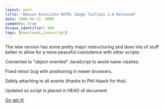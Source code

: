 ```yaml
---
layout: post
title: "Amazon Associate DHTML Image Tooltips 2.0 Released"
date: 2006-04-12 -0800
comments: true
disqus_identifier: 986
tags: [downloads,javascript]
---
```

The new version has some pretty major restructuring and does lots of
stuff better to allow for a more peaceful coexistence with other
scripts:

Converted to "object oriented" JavaScript to avoid name clashes.

Fixed minor bug with positioning in newer browsers.

Safely attaching to all events (thanks to Phil Haack for this).

Updated so script is placed in HEAD of document.

 [Go get
it!](/archive/2004/09/29/amazon-associate-dhtml-image-tooltips.aspx)
